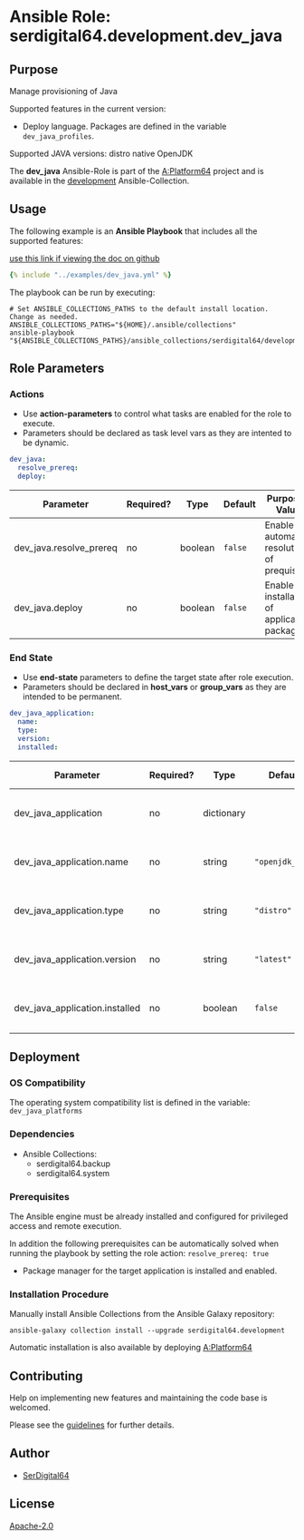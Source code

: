 # Ansible Role: serdigital64.development.dev_java

## Purpose

Manage provisioning of Java

Supported features in the current version:

- Deploy language. Packages are defined in the variable `dev_java_profiles`.

Supported JAVA versions: distro native OpenJDK

The **dev_java** Ansible-Role is part of the [A:Platform64](https://github.com/serdigital64/aplatform64) project and is available in the [development](https://aplatform64.readthedocs.io/en/latest/collections/development) Ansible-Collection.

## Usage

The following example is an **Ansible Playbook** that includes all the supported features:

[use this link if viewing the doc on github](https://github.com/aplatform64/development/blob/main/playbooks/dev_java.yml)

```yaml
{% include "../examples/dev_java.yml" %}
```

The playbook can be run by executing:

```shell
# Set ANSIBLE_COLLECTIONS_PATHS to the default install location. Change as needed.
ANSIBLE_COLLECTIONS_PATHS="${HOME}/.ansible/collections"
ansible-playbook "${ANSIBLE_COLLECTIONS_PATHS}/ansible_collections/serdigital64/development/playbooks/dev_java.yml"
```

## Role Parameters

### Actions

- Use **action-parameters** to control what tasks are enabled for the role to execute.
- Parameters should be declared as task level vars as they are intented to be dynamic.

```yaml
dev_java:
  resolve_prereq:
  deploy:
```

| Parameter               | Required? | Type    | Default | Purpose / Value                             |
| ----------------------- | --------- | ------- | ------- | ------------------------------------------- |
| dev_java.resolve_prereq | no        | boolean | `false` | Enable automatic resolution of prequisites  |
| dev_java.deploy         | no        | boolean | `false` | Enable installation of application packages |

### End State

- Use **end-state** parameters to define the target state after role execution.
- Parameters should be declared in **host_vars** or **group_vars** as they are intended to be permanent.

```yaml
dev_java_application:
  name:
  type:
  version:
  installed:
```

| Parameter                      | Required? | Type       | Default         | Purpose / Value                    |
| ------------------------------ | --------- | ---------- | --------------- | ---------------------------------- |
| dev_java_application           | no        | dictionary |                 | Set application package end state  |
| dev_java_application.name      | no        | string     | `"openjdk_jdk"` | Select application package name    |
| dev_java_application.type      | no        | string     | `"distro"`      | Select application package type    |
| dev_java_application.version   | no        | string     | `"latest"`      | Select application package version |
| dev_java_application.installed | no        | boolean    | `false`         | Set application package end state  |

## Deployment

### OS Compatibility

The operating system compatibility list is defined in the variable: `dev_java_platforms`

### Dependencies

- Ansible Collections:
  - serdigital64.backup
  - serdigital64.system

### Prerequisites

The Ansible engine must be already installed and configured for privileged access and remote execution.

In addition the following prerequisites can be automatically solved when running the playbook by setting the role action: `resolve_prereq: true`

- Package manager for the target application is installed and enabled.

### Installation Procedure

Manually install Ansible Collections from the Ansible Galaxy repository:

```shell
ansible-galaxy collection install --upgrade serdigital64.development
```

Automatic installation is also available by deploying [A:Platform64](https://aplatform64.readthedocs.io/en/latest/#deployment)

## Contributing

Help on implementing new features and maintaining the code base is welcomed.

Please see the [guidelines](https://aplatform64.readthedocs.io/en/latest/contributing/CONTRIBUTING) for further details.

## Author

- [SerDigital64](https://serdigital64.github.io/)

## License

[Apache-2.0](https://www.apache.org/licenses/LICENSE-2.0.txt)
